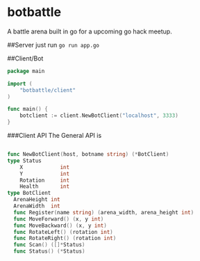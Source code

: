 botbattle
=========

A battle arena built in go for a upcoming go hack meetup.

##Server
just run `go run app.go`

##Client/Bot

```go
package main

import (
	"botbattle/client"
)

func main() {
	botclient := client.NewBotClient("localhost", 3333)
}
```

###Client API
The General API is 

```go

func NewBotClient(host, botname string) (*BotClient)
type Status
	X            int
	Y            int
	Rotation     int
	Health       int
type BotClient
  ArenaHeight int
  ArenaWidth  int
  func Register(name string) (arena_width, arena_height int)
  func MoveForward() (x, y int)
  func MoveBackward() (x, y int)
  func RotateLeft() (rotation int)
  func RotateRight() (rotation int)
  func Scan() ([]*Status)
  func Status() (*Status)

```
